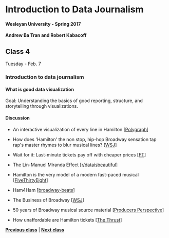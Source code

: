 # Introduction to Data Journalism
  
#### Wesleyan University - Spring 2017
  
**Andrew Ba Tran and Robert Kabacoff**
  
## Class 4
Tuesday - Feb. 7
                             
### Introduction to data journalism
                             
#### What is good data visualization
                             
Goal: Understanding the basics of good reporting, structure, and storytelling through visualizations.
                             
#### Discussion

    
* An interactive visualization of every line in Hamilton [[Polygraph](http://polygraph.cool/hamilton/)]
                                 
* How does 'Hamilton' the non stop, hip-hop Broadway sensation tap rap's master rhymes to blur musical lines? [[WSJ](http://graphics.wsj.com/hamilton/)]
                                 
* Wait for it: Last-minute tickets pay off with cheaper prices [[FT](https://www.ft.com/content/7cd69f44-26b1-3cd2-9689-c0ebaabc575f)]
                                 
* The Lin-Manuel Miranda Effect [[r/dataisbeautiful](https://www.reddit.com/r/dataisbeautiful/comments/4nxsou/hamilton_the_musical_the_linmanuel_miranda_effect/)]
                                 
* Hamilton is the very model of a modern fast-paced musical [[FiveThirtyEight](http://fivethirtyeight.com/datalab/hamilton-is-the-very-model-of-a-modern-fast-paced-musical/)]
                                 
* Ham4Ham [[broadway-beats](http://joannaskao.com/broadway-beats/ham4ham/)]
                                 
* The Business of Broadway [[WSJ](http://graphics.wsj.com/business-of-broadway/)]
                                 
* 50 years of Broadway musical source material [[Producers Perspective](https://www.theproducersperspective.com/my_weblog/2015/11/50-years-of-broadway-musical-source-material-a-by-the-numbers-infographic.html)]
                                 
* How unaffordable are Hamilton tickets [[The Thrust](http://thethrust.net/how-unaffordable-are-hamilton-tickets/)]
                                 
                   
**[Previous class](class3.md)** | **[Next class](class5.md)**
